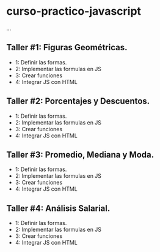 # curso-practico-javascript

...

## Taller #1: Figuras Geométricas.

- 1: Definir las formas.
- 2: Implementar las formulas en JS
- 3: Crear funciones 
- 4: Integrar JS con HTML

## Taller #2: Porcentajes y Descuentos.

- 1: Definir las formas.
- 2: Implementar las formulas en JS
- 3: Crear funciones 
- 4: Integrar JS con HTML

## Taller #3: Promedio, Mediana y Moda.

- 1: Definir las formas.
- 2: Implementar las formulas en JS
- 3: Crear funciones 
- 4: Integrar JS con HTML

## Taller #4: Análisis Salarial.

- 1: Definir las formas.
- 2: Implementar las formulas en JS
- 3: Crear funciones 
- 4: Integrar JS con HTML
